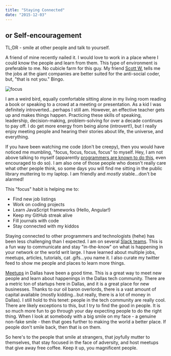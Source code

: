 ```yaml
---
title: "Staying Connected"
date: "2015-12-03"
---
```


## or Self-encouragement

TL;DR - smile at other people and talk to yourself.

A friend of mine recently nailed it. I would love to work in a place where I could know the people and learn from them. This type of environment is preferable to me. No cubicle farm for this guy. My friend [Scott W.](http://themusicward.com/#/index) tells me the jobs at the giant companies are better suited for the anti-social coder, but, "that is not you." Bingo.

![focus](http://res.cloudinary.com/drumsensei/image/upload/v1515863338/focus_rih1oo.png)

I am a weird bird, equally comfortable sitting alone in my living room reading a book or speaking to a crowd at a meeting or presentation. As a kid I was definitely introverted...perhaps I still am. However, an effective teacher gets up and makes things happen. Practicing these skills of speaking, leadership, decision-making, problem-solving for over a decade continues to pay off. I do get more energy from being alone (introvert!), but I really enjoy meeting people and hearing their stories about life, the universe, and everything.

If you have been watching me code (don't be creepy), then you would have noticed me mumbling, "focus, focus, focus, focus" to myself. Hey, I am not above talking to myself (apparently [programmers are known to do this](http://www.rubberduckdebugging.com/), even encouraged to do so). I am also one of those people who doesn't really care what other people think, so some days you will find me sitting in the public library muttering to my laptop. I am friendly and _mostly_ stable...don't be alarmed!

This "focus" habit is helping me to:

* Find new job listings
* Work on coding projects
* Learn JavaScript frameworks (Hello, Angular!)
* Keep my GitHub streak alive
* Fill journals with code
* Stay connected with my kiddos

Staying connected to other programmers and technologists (hehe) has been less challenging than I expected. I am on several [Slack teams](https://slack.com/). This is a fun way to communicate and stay "in-the-know" on what is happening in your network or the world writ large. I have learned about multiple jobs, meetups, articles, tutorials, cat .gifs...you name it. I also curate my twitter feed to show me people and places to learn more things.

[Meetups](http://www.meetup.com/) in Dallas have been a good time. This is a great way to meet new people and learn about happenings in the Dallas tech community. There are a metric ton of startups here in Dallas, and it is a great place for new businesses. Thanks to our oil baron overlords, there is a vast amount of capital available (mostly kidding...but really, there is a lot of money in Dallas). I still hold to this tenet: people in the tech community are really cool. There are likely exceptions to this, but I try to find the good in people. It is so much more fun to go through your day expecting people to do the right thing. When I look at somebody with a big smile on my face - a genuine non-fake smile - then that goes further to making the world a better place. If people don't smile back, then that is on them.

So here's to the people that smile at strangers, that joyfully mutter to themselves, that stay focused in the face of adversity, and host meetups that give away free coffee. Keep it up, you magnificent people.

